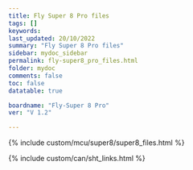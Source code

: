 ```yaml
---
title: Fly Super 8 Pro files
tags: []
keywords: 
last_updated: 20/10/2022
summary: "Fly Super 8 Pro files"
sidebar: mydoc_sidebar
permalink: fly-super8_pro_files.html
folder: mydoc
comments: false
toc: false
datatable: true

boardname: "Fly-Super 8 Pro" 
ver: "V 1.2" 

---
```

{% include custom/mcu/super8/super8_files.html %}

{% include custom/can/sht_links.html %}